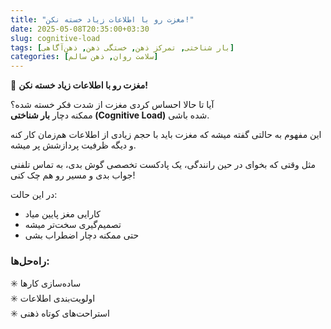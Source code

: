 ```yaml
---
title: "مغزت رو با اطلاعات زیاد خسته نکن!"
date: 2025-05-08T20:35:00+03:30
slug: cognitive-load
tags: [بار شناختی, تمرکز ذهن, خستگی ذهن, ذهن‌آگاهی]
categories: [سلامت روان, ذهن سالم]
---
```


🧠 **مغزت رو با اطلاعات زیاد خسته نکن!**

آیا تا حالا احساس کردی مغزت از شدت فکر خسته شده؟  
ممکنه دچار **بار شناختی (Cognitive Load)** شده باشی.

این مفهوم به حالتی گفته میشه که مغزت باید با حجم زیادی از اطلاعات هم‌زمان کار کنه و دیگه ظرفیت پردازشش پر میشه.

مثل وقتی که بخوای در حین رانندگی، یک پادکست تخصصی گوش بدی، به تماس تلفنی جواب بدی و مسیر رو هم چک کنی!

در این حالت:
- کارایی مغز پایین میاد
- تصمیم‌گیری سخت‌تر میشه
- حتی ممکنه دچار اضطراب بشی

### راه‌حل‌ها:
✳️ ساده‌سازی کارها  
✳️ اولویت‌بندی اطلاعات  
✳️ استراحت‌های کوتاه ذهنی  
